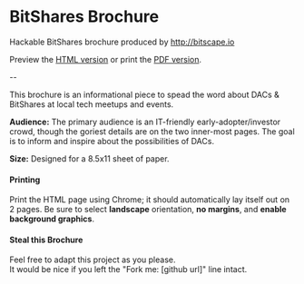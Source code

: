 # BitShares Brochure

Hackable BitShares brochure produced by http://bitscape.io

Preview the
[HTML version](https://rawgit.com/roadscape/bts-brochure/master/index.html) or print the
[PDF version](https://rawgit.com/roadscape/bts-brochure/master/brochure.pdf).

--

This brochure is an informational piece to spead the word about DACs & BitShares at local tech meetups and events.

**Audience:** The primary audience is an IT-friendly early-adopter/investor crowd, though the goriest details are on the two inner-most pages. The goal is to inform and inspire about the possibilities of DACs.

**Size:** Designed for a 8.5x11 sheet of paper.

#### Printing 

Print the HTML page using Chrome; it should automatically lay itself out on 2 pages. Be sure to select **landscape** orientation, **no margins**, and **enable background graphics**.

#### Steal this Brochure

Feel free to adapt this project as you please.  
It would be nice if you left the "Fork me: [github url]" line intact.
